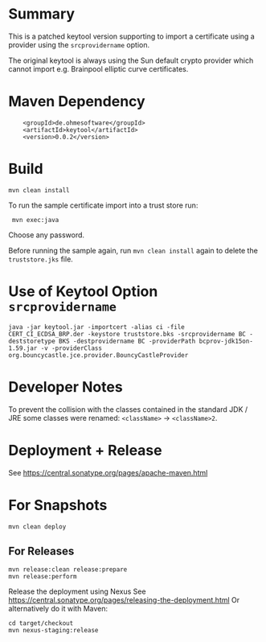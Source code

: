 # Summary

This is a patched keytool version supporting to import a certificate using a provider using the `srcprovidername` option.
   
The original keytool is always using the Sun default crypto provider which cannot import e.g. Brainpool elliptic curve certificates.

# Maven Dependency


```
    <groupId>de.ohmesoftware</groupId>
    <artifactId>keytool</artifactId>
    <version>0.0.2</version>

```
# Build

    mvn clean install
    
To run the sample certificate import into a trust store run:
 
     mvn exec:java

Choose any password.
     
Before running the sample again, run `mvn clean install` again to delete the `truststore.jks` file.  

# Use of Keytool Option `srcprovidername`

    java -jar keytool.jar -importcert -alias ci -file CERT_CI_ECDSA_BRP.der -keystore truststore.bks -srcprovidername BC -deststoretype BKS -destprovidername BC -providerPath bcprov-jdk15on-1.59.jar -v -providerClass org.bouncycastle.jce.provider.BouncyCastleProvider
 
# Developer Notes

To prevent the collision with the classes contained in the standard JDK / JRE some classes were renamed: `<className>` -> `<className>2`.

# Deployment + Release

See https://central.sonatype.org/pages/apache-maven.html


# For Snapshots

    mvn clean deploy

## For Releases

```
mvn release:clean release:prepare
mvn release:perform
```

Release the deployment using Nexus See https://central.sonatype.org/pages/releasing-the-deployment.html
Or alternatively do it with Maven:

```
cd target/checkout
mvn nexus-staging:release
```


   